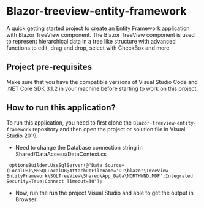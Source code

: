 # Blazor-treeview-entity-framework
A quick getting started project to create an Entity Framework application with Blazor TreeView component. The Blazor TreeView component is used to represent hierarchical data in a tree like structure with advanced functions to edit, drag and drop, select with CheckBox and more

## Project pre-requisites
Make sure that you have the compatible versions of Visual Studio Code and .NET Core SDK 3.1.2 in your machine before starting to work on this project.

## How to run this application?
To run this application, you need to first clone the `Blazor-treeview-entity-framework` repository and then open the project or solution file in Visual Studio 2019. 

* Need to change the Database connection string in Shared/DataAccess/DataContext.cs

```
 optionsBuilder.UseSqlServer(@"Data Source=(LocalDB)\MSSQLLocalDB;AttachDbFilename='D:\blazor\TreeView-EntityFramework\SQLTreeView\Shared\App_Data\NORTHWND.MDF';Integrated Security=True;Connect Timeout=30");

```

* Now, run the run the project Visual Studio and able to get the output in Browser.